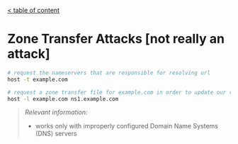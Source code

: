 [< table of content](../../../TABLE_OF_CONTENT.md)

# Zone Transfer Attacks [not really an attack]

```sh
# request the nameservers that are responsible for resolving url
host -t example.com 

# request a zone transfer file for example.com in order to update our record
host -l example.com ns1.example.com 
```

> _Relevant information:_
>
> - works only with improperly configured Domain Name Systems (DNS) servers
